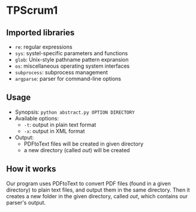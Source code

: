 # TPScrum1

## Imported libraries

* `re`: regular expressions
* `sys`: systel-specific parameters and functions
* `glob`: Unix-style pathname pattern expransion
* `os`: miscellaneous operating system interfaces
* `subprocess`: subprocess management
* `argparse`: parser for command-line options

## Usage

* Synopsis: `python abstract.py OPTION DIRECTORY`
* Available options:
    - `-t`: output in plain text format
    - `-x`: output in XML format
* Output:
    - PDFtoText files will be created in given directory
    - a new directory (called *out*) will be created 

## How it works

Our program uses PDFtoText to convert PDF files (found in a given directory) to plain text files, and output them in the same directory. Then it creates a new folder in the given directory, called *out*, which contains our parser's output.